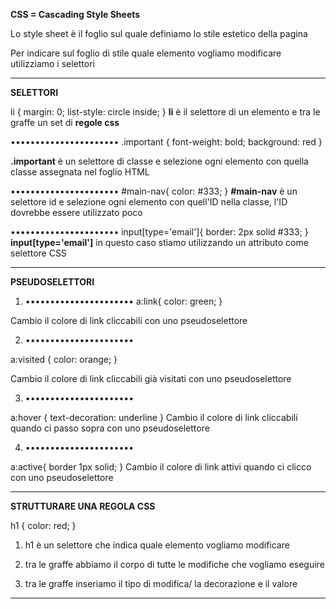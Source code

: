 **CSS = Cascading Style Sheets**

Lo style sheet è il foglio sul quale definiamo lo stile estetico della pagina 

Per indicare sul foglio di stile quale elemento vogliamo modificare utilizziamo i selettori
- - - - - - - - - - - - -

**SELETTORI**

li {
    margin: 0; 
    list-style: circle inside;
}
**li** è il selettore di un elemento e tra le graffe un set di **regole css**

••••••••••••••••••••••
.important {
    font-weight: bold; 
    background: red
}

**.important** è un selettore di classe e selezione ogni elemento con quella classe assegnata nel foglio HTML

••••••••••••••••••••••
#main-nav{
    color: #333;
}
**#main-nav** è un selettore id e selezione ogni elemento con quell'ID nella classe, l'ID dovrebbe essere utilizzato poco

••••••••••••••••••••••
input[type='email']{
    border: 2px solid #333;
}
**input[type='email']**
in questo caso stiamo utilizzando un attributo come selettore CSS

- - - - - - - - - - - - - - - 

**PSEUDOSELETTORI**

1. ••••••••••••••••••••••
a:link{
    color: green;
}

Cambio il colore di link cliccabili con uno pseudoselettore

2. ••••••••••••••••••••••

a:visited {
    color: orange;
}

Cambio il colore di link cliccabili già visitati con uno pseudoselettore

3. ••••••••••••••••••••••

a:hover {
    text-decoration: underline
}
Cambio il colore di link cliccabili quando ci passo sopra con uno pseudoselettore

4. ••••••••••••••••••••••

a:active{
    border 1px solid;
}
Cambio il colore di link attivi quando ci clicco  con uno pseudoselettore







- - - - - - - - - - - - - -
**STRUTTURARE UNA REGOLA CSS**

h1 {
    color: red;
}


1. h1 è un selettore che indica quale elemento vogliamo modificare

2. tra le graffe abbiamo il corpo di tutte le modifiche che vogliamo eseguire

3. tra le graffe inseriamo il tipo di modifica/ la decorazione e il valore
- - - - - - - - - - - - - - - - -

